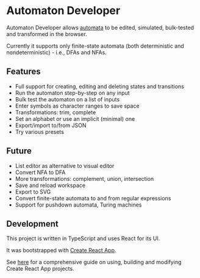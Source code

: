 # Automaton Developer

Automaton Developer allows [automata](https://en.wikipedia.org/wiki/Automata_theory) to be edited, simulated, bulk-tested and transformed in the browser.

Currently it supports only finite-state automata (both deterministic and nondeterministic) - i.e., DFAs and NFAs.

## Features

- Full support for creating, editing and deleting states and transitions
- Run the automaton step-by-step on any input
- Bulk test the automaton on a list of inputs
- Enter symbols as character ranges to save space
- Transformations: trim, complete
- Set an alphabet or use an implicit (minimal) one
- Export/import to/from JSON
- Try various presets

## Future

- List editor as alternative to visual editor
- Convert NFA to DFA
- More transformations: complement, union, intersection
- Save and reload workspace
- Export to SVG
- Convert finite-state automata to and from regular expressions
- Support for pushdown automata, Turing machines

## Development

This project is written in TypeScript and uses React for its UI.

It was bootstrapped with [Create React App](https://github.com/facebook/create-react-app).

See [here](https://github.com/facebookincubator/create-react-app/blob/master/packages/react-scripts/template/README.md) for a comprehensive guide on using, building and modifying Create React App projects.

